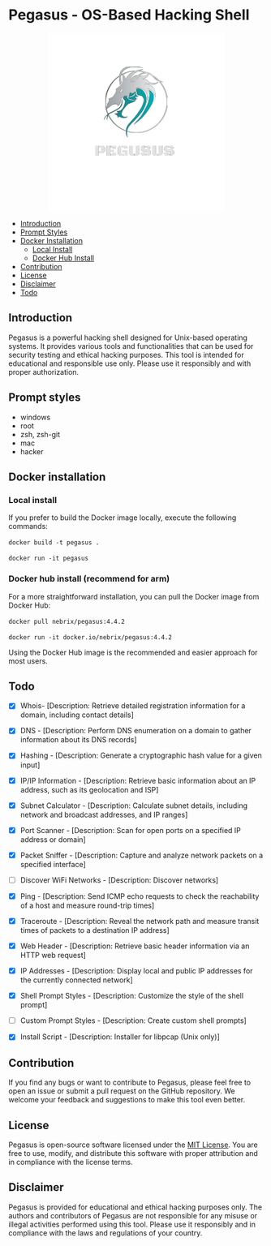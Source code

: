 # Pegasus - OS-Based Hacking Shell

<p align="center">
    <img src="images/pegasus.png" alt="pegasus logo">
</p>

<!-- TOC -->
- [Introduction](#introduction)
- [Prompt Styles](#prompt-styles)
- [Docker Installation](#docker-installation)
    - [Local Install](#local-install)
    - [Docker Hub Install](#docker-hub-install)
- [Contribution](#contribution)
- [License](#license)
- [Disclaimer](#disclaimer)
- [Todo](#todo)
<!-- TOC -->

## Introduction

Pegasus is a powerful hacking shell designed for Unix-based operating systems. It provides various tools and functionalities that can be used for security testing and ethical hacking purposes. This tool is intended for educational and responsible use only. Please use it responsibly and with proper authorization.

## Prompt styles

- windows
- root
- zsh, zsh-git
- mac
- hacker

## Docker installation

### Local install
If you prefer to build the Docker image locally, execute the following commands:

`docker build -t pegasus .`

`docker run -it pegasus`

### Docker hub install (recommend for arm)
For a more straightforward installation, you can pull the Docker image from Docker Hub:

`docker pull nebrix/pegasus:4.4.2`

`docker run -it docker.io/nebrix/pegasus:4.4.2`

Using the Docker Hub image is the recommended and easier approach for most users.

## Todo

- [X] Whois- [Description: Retrieve detailed registration information for a domain, including contact details]
- [X] DNS - [Description: Perform DNS enumeration on a domain to gather information about its DNS records]
- [X] Hashing - [Description: Generate a cryptographic hash value for a given input]
- [X] IP/IP Information - [Description: Retrieve basic information about an IP address, such as its geolocation and ISP]
- [X] Subnet Calculator - [Description: Calculate subnet details, including network and broadcast addresses, and IP ranges]

- [X] Port Scanner - [Description: Scan for open ports on a specified IP address or domain]
- [X] Packet Sniffer - [Description: Capture and analyze network packets on a specified interface]
- [ ] Discover WiFi Networks - [Description: Discover networks]

- [X] Ping - [Description: Send ICMP echo requests to check the reachability of a host and measure round-trip times]
- [X] Traceroute - [Description: Reveal the network path and measure transit times of packets to a destination IP address]
- [X] Web Header - [Description: Retrieve basic header information via an HTTP web request]
- [X] IP Addresses - [Description: Display local and public IP addresses for the currently connected network]

- [X] Shell Prompt Styles - [Description: Customize the style of the shell prompt]
- [ ] Custom Prompt Styles - [Description: Create custom shell prompts]

- [X] Install Script - [Description: Installer for libpcap (Unix only)]

## Contribution

If you find any bugs or want to contribute to Pegasus, please feel free to open an issue or submit a pull request on the GitHub repository. We welcome your feedback and suggestions to make this tool even better.

## License

Pegasus is open-source software licensed under the [MIT License](https://github.com/Nebrix/Pegasus/blob/main/COPYING). You are free to use, modify, and distribute this software with proper attribution and in compliance with the license terms.

## Disclaimer

Pegasus is provided for educational and ethical hacking purposes only. The authors and contributors of Pegasus are not responsible for any misuse or illegal activities performed using this tool. Please use it responsibly and in compliance with the laws and regulations of your country.
